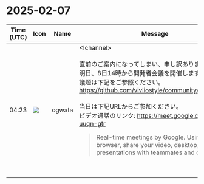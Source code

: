 # 2025-02-07

|Time (UTC)|Icon|Name|Message|
|---|---|---|---|
|04:23|![](https://avatars.slack-edge.com/2019-11-22/845042642576_070441337abaca9fb7b3_72.png)|ogwata|<!channel><br><br>直前のご案内になってしまい、申し訳ありません。<br>明日、8日14時から開発者会議を開催します。<br>議題は下記をご参照ください。<br><https://github.com/vivliostyle/community/issues/136><br><br>当日は下記URLからご参加ください。<br>ビデオ通話のリンク: <https://meet.google.com/hts-uuqn-gtr><br><blockquote>Real-time meetings by Google. Using your browser, share your video, desktop, and presentations with teammates and customers.</blockquote><br><blockquote>| date                  | time        | location |<br>| --------------------- | ----------- | -------- |<br>| February 08, 2025 JST | 14:00_16:00 | Online   |<br><br>• Meeting Log<br><br>*Agenda*<br><br>• *Vivliostyle.js*（<https://github.com/MurakamiShinyu|@MurakamiShinyu>）  <br>   • <https://github.com/vivliostyle/vivliostyle.js/compare/v2.30.8...v2.31.0|v2.31.0> (2025-01-17)<br>• *Vivliostyle CLI*（<https://github.com/spring-raining|@spring-raining>, <https://github.com/MurakamiShinyu|@MurakamiShinyu>）  <br>   • <https://github.com/vivliostyle/vivliostyle-cli/compare/v8.17.2...v8.18.0|v8.18.0> (2025-01-17)<br>• <http://gihyo.jp|gihyo.jp> Web連載について（<https://github.com/u1f992|@u1f992>）  <br>   • 進捗の報告<br>• Vivlio Bookoについて（<https://github.com/MurakamiShinyu|@MurakamiShinyu>, <https://github.com/ogwata|@ogwata>, <https://github.com/spring-raining|@spring-raining> ）  <br>   • 進捗の報告<br>• その他<br>• 次回日程<br><br>*Members*<br><br>• <https://github.com/MurakamiShinyu|@MurakamiShinyu><br>• <https://github.com/ogwata|@ogwata><br>• <https://github.com/spring-raining|@spring-raining><br>• <https://github.com/lwohtsu|@lwohtsu><br>• <https://github.com/macneko-ayu|@macneko-ayu><br>• <https://github.com/u1f992|@u1f992><br>• <https://github.com/akabekobeko|@akabekobeko> (Scribe)</blockquote>|
